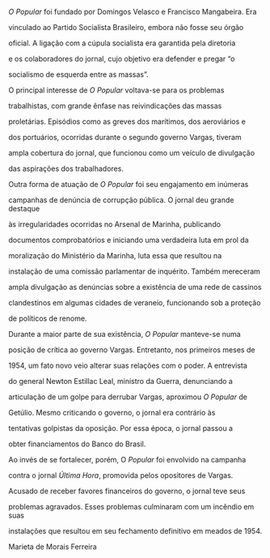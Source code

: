 

*O Popular* foi fundado por Domingos Velasco e Francisco Mangabeira. Era

vinculado ao Partido Socialista Brasileiro, embora não fosse seu órgão

oficial. A ligação com a cúpula socialista era garantida pela diretoria

e os colaboradores do jornal, cujo objetivo era defender e pregar “o

socialismo de esquerda entre as massas”.



O principal interesse de *O Popular* voltava-se para os problemas

trabalhistas, com grande ênfase nas reivindicações das massas

proletárias. Episódios como as greves dos marítimos, dos aeroviários e

dos portuários, ocorridas durante o segundo governo Vargas, tiveram

ampla cobertura do jornal, que funcionou como um veículo de divulgação

das aspirações dos trabalhadores.



Outra forma de atuação de *O Popular* foi seu engajamento em inúmeras

campanhas de denúncia de corrupção pública. O jornal deu grande destaque

às irregularidades ocorridas no Arsenal de Marinha, publicando

documentos comprobatórios e iniciando uma verdadeira luta em prol da

moralização do Ministério da Marinha, luta essa que resultou na

instalação de uma comissão parlamentar de inquérito. Também mereceram

ampla divulgação as denúncias sobre a existência de uma rede de cassinos

clandestinos em algumas cidades de veraneio, funcionando sob a proteção

de políticos de renome.



Durante a maior parte de sua existência, *O Popular* manteve-se numa

posição de crítica ao governo Vargas. Entretanto, nos primeiros meses de

1954, um fato novo veio alterar suas relações com o poder. A entrevista

do general Newton Estillac Leal, ministro da Guerra, denunciando a

articulação de um golpe para derrubar Vargas, aproximou *O* *Popular* de

Getúlio. Mesmo criticando o governo, o jornal era contrário às

tentativas golpistas da oposição. Por essa época, o jornal passou a

obter financiamentos do Banco do Brasil.



Ao invés de se fortalecer, porém, O *Popular* foi envolvido na campanha

contra o jornal *Última Hora*, promovida pelos opositores de Vargas.

Acusado de receber favores financeiros do governo, o jornal teve seus

problemas agravados. Esses problemas culminaram com um incêndio em suas

instalações que resultou em seu fechamento definitivo em meados de 1954.



Marieta de Morais Ferreira



